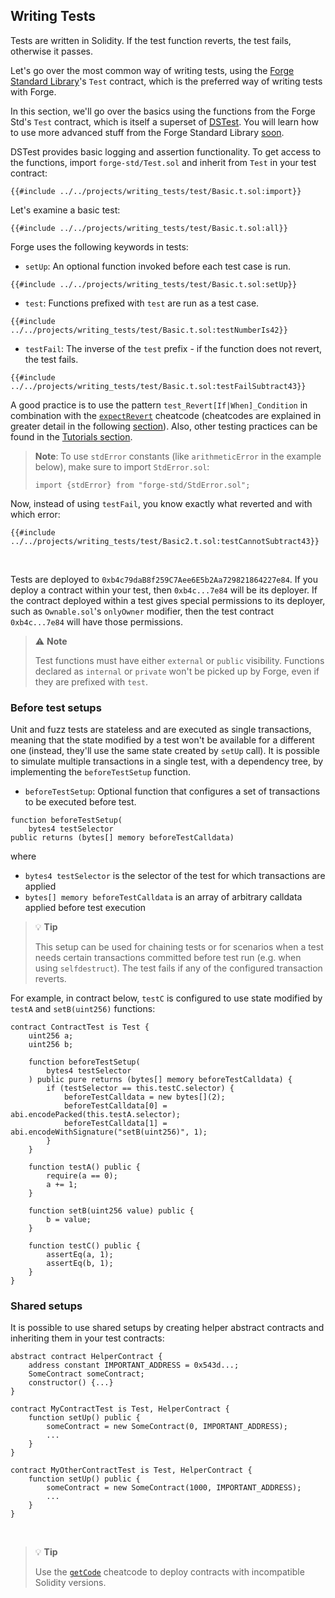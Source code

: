 ## Writing Tests

Tests are written in Solidity. If the test function reverts, the test fails, otherwise it passes.

Let's go over the most common way of writing tests, using the [Forge Standard Library](https://github.com/foundry-rs/forge-std)'s `Test` contract, which is the preferred way of writing tests with Forge.

In this section, we'll go over the basics using the functions from the Forge Std's `Test` contract, which is itself a superset of [DSTest](https://github.com/dapphub/ds-test). You will learn how to use more advanced stuff from the Forge Standard Library [soon](./forge-std.md). 

DSTest provides basic logging and assertion functionality. To get access to the functions, import `forge-std/Test.sol` and inherit from `Test` in your test contract:

```solidity
{{#include ../../projects/writing_tests/test/Basic.t.sol:import}}
```

Let's examine a basic test:

```solidity
{{#include ../../projects/writing_tests/test/Basic.t.sol:all}}
```

Forge uses the following keywords in tests:

- `setUp`: An optional function invoked before each test case is run.

```solidity
{{#include ../../projects/writing_tests/test/Basic.t.sol:setUp}}
```

- `test`: Functions prefixed with `test` are run as a test case.
```solidity
{{#include ../../projects/writing_tests/test/Basic.t.sol:testNumberIs42}}
```
- `testFail`: The inverse of the `test` prefix - if the function does not revert, the test fails.
```solidity
{{#include ../../projects/writing_tests/test/Basic.t.sol:testFailSubtract43}}
```

A good practice is to use the pattern `test_Revert[If|When]_Condition` in combination with the [`expectRevert`](../cheatcodes/expect-revert.md) cheatcode (cheatcodes are explained in greater detail in the following [section](./cheatcodes.md)). Also, other testing practices can be found in the [Tutorials section](../tutorials/best-practices.md).

> **Note**: To use `stdError` constants (like `arithmeticError` in the example below), make sure to import `StdError.sol`:
> ```solidity
> import {stdError} from "forge-std/StdError.sol";
> ```

Now, instead of using `testFail`, you know exactly what reverted and with which error:

```solidity
{{#include ../../projects/writing_tests/test/Basic2.t.sol:testCannotSubtract43}}
```

<br>

Tests are deployed to `0xb4c79daB8f259C7Aee6E5b2Aa729821864227e84`. If you deploy a contract within your test, then
`0xb4c...7e84` will be its deployer. If the contract deployed within a test gives special permissions to its deployer,
such as `Ownable.sol`'s `onlyOwner` modifier, then the test contract `0xb4c...7e84` will have those permissions.

> ⚠️ **Note**
>
> Test functions must have either `external` or `public` visibility. Functions declared as `internal` or
> `private` won't be picked up by Forge, even if they are prefixed with `test`.

### Before test setups

Unit and fuzz tests are stateless and are executed as single transactions, meaning that the state modified by a test won't be available for a different one (instead, they'll use the same state created by `setUp` call).
It is possible to simulate multiple transactions in a single test, with a dependency tree, by implementing the `beforeTestSetup` function.

- `beforeTestSetup`: Optional function that configures a set of transactions to be executed before test.

```solidity
function beforeTestSetup(
    bytes4 testSelector
public returns (bytes[] memory beforeTestCalldata)
```

where
- `bytes4 testSelector` is the selector of the test for which transactions are applied
- `bytes[] memory beforeTestCalldata` is an array of arbitrary calldata applied before test execution

> 💡 **Tip**
>
> This setup can be used for chaining tests or for scenarios when a test needs certain transactions committed before test run (e.g. when using `selfdestruct`).
> The test fails if any of the configured transaction reverts. 

For example, in contract below, `testC` is configured to use state modified by `testA` and `setB(uint256)` functions:
```solidity
contract ContractTest is Test {
    uint256 a;
    uint256 b;

    function beforeTestSetup(
        bytes4 testSelector
    ) public pure returns (bytes[] memory beforeTestCalldata) {
        if (testSelector == this.testC.selector) {
            beforeTestCalldata = new bytes[](2);
            beforeTestCalldata[0] = abi.encodePacked(this.testA.selector);
            beforeTestCalldata[1] = abi.encodeWithSignature("setB(uint256)", 1);
        }
    }

    function testA() public {
        require(a == 0);
        a += 1;
    }

    function setB(uint256 value) public {
        b = value;
    }

    function testC() public {
        assertEq(a, 1);
        assertEq(b, 1);
    }
}
```

### Shared setups

It is possible to use shared setups by creating helper abstract contracts and inheriting them in your test contracts:

```solidity
abstract contract HelperContract {
    address constant IMPORTANT_ADDRESS = 0x543d...;
    SomeContract someContract;
    constructor() {...}
}

contract MyContractTest is Test, HelperContract {
    function setUp() public {
        someContract = new SomeContract(0, IMPORTANT_ADDRESS);
        ...
    }
}

contract MyOtherContractTest is Test, HelperContract {
    function setUp() public {
        someContract = new SomeContract(1000, IMPORTANT_ADDRESS);
        ...
    }
}
```

<br>

> 💡 **Tip**
>
> Use the [`getCode`](../cheatcodes/get-code.md) cheatcode to deploy contracts with incompatible Solidity versions.
